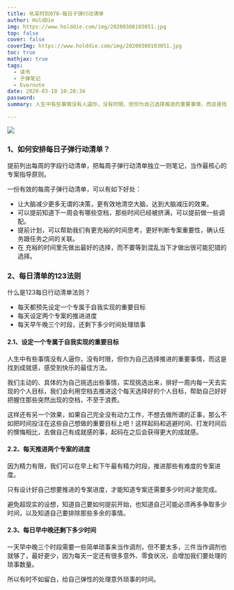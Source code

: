 ```yaml
---
title: 吼呆时刻070-每日子弹行动清单
author: HoldDie
img: https://www.holddie.com/img/20200308103051.jpg
top: false
cover: false
coverImg: https://www.holddie.com/img/20200308103051.jpg
toc: true
mathjax: true
tags:
  - 读书
  - 子弹笔记
  - Evernote
date: 2020-03-10 10:28:34
password:
summary: 人生中有些事情没有人逼你，没有时限，但你为自己选择推进的重要事情，而这是找到成就感，感受到快乐的最佳方法。

---
```


![](https://www.holddie.com/img/20200308103051.jpg)



### 1、如何安排每日子弹行动清单？

提前列出每周的字段行动清单，把每周子弹行动清单独立一则笔记，当作最核心的专案指导原则。



一份有效的每周子弹行动清单，可以有如下好处：

- 让大脑减少更多无谓的决策，更有效地清空大脑，达到大脑减压的效果。
- 可以提前知道下一周会有哪些空档，那些时间已经被挤满，可以提前做一些调配。
- 提前计划，可以帮助我们有更充裕的时间思考，更好判断专案重要性，确认任务跟任务之间的关联。
- 在 充裕的时间里先做出最好的选择，而不要等到混乱当下才做出很可能犯错的选择。

### 2、每日清单的123法则

什么是123每日行动清单法则？

- 每天都预先设定一个专属于自我实现的重要目标
- 每天设定两个专案的推进进度
- 每天早午晚三个时段，还剩下多少时间处理琐事



#### 2.1、设定一个专属于自我实现的重要目标

人生中有些事情没有人逼你，没有时限，但你为自己选择推进的重要事情，而这是找到成就感，感受到快乐的最佳方法。



我们主动的、具体的为自己挑选出些事情，实现挑选出来，排好一周内每一天去实现的个人目标，我们会利用空档去推进这个每天选择好的个人目标，帮助自己好好把握住那些突然出现的空档，不至于浪费。



这样还有另一个效果，如果自己完全没有动力工作，不想去做所谓的正事，那么不如把时间投注在这些自己想做的重要目标上吧！这样起码和逃避时间、打发时间后的懊悔相比，去做自己有成就感的事，起码在之后会获得更大的成就感。



#### 2.2、每天推进两个专案的进度

因为精力有限，我们可以在早上和下午最有精力时段，推进那些有难度的专案进度。



只有设计好自己想要推进的专案进度，才能知道专案还需要多少时间才能完成。



避免超现实的设想，知道自己要如何提前开始，也知道自己可能必须再多争取多少时间，以及知道自己要排除那些多余的事情。

#### 2.3、每日早中晚还剩下多少时间

一天早中晚三个时段需要一些简单琐事来当作调剂，但不要太多，三件当作调剂也就够了，最好更少，因为每天一定还有很多意外、零食状况，会增加我们要处理的琐事数量。



所以有时不如留白，给自己弹性的处理意外琐事的时间。

